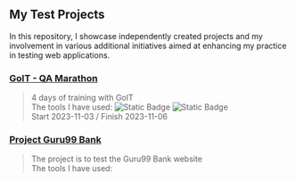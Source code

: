 ## My Test Projects
In this repository, I showcase independently created projects and my involvement in various additional initiatives aimed at enhancing my practice in testing web applications.

### [GoIT - QA Marathon](https://github.com/natallor/my_test_projects/tree/main/GoIT%20-%20QA%20Marathon)
> 4 days of training with GoIT<br>
> The tools I have used:
>      ![Static Badge](https://img.shields.io/badge/Jira-%230052CC?style=%20flat-square&logo=Jira&logoColor=blue&labelColor=black)
![Static Badge](https://img.shields.io/badge/TestRail-%2365C179?style=%20flat-square&logo=TestRail&logoColor=green&labelColor=black&color=blue)<br>
> Start 2023-11-03 / Finish 2023-11-06

### [Project Guru99 Bank](https://github.com/natallor/my_test_projects/tree/main/Project%20Guru99%20Bank)
>The project is to test the Guru99 Bank website<br>
> The tools I have used:
